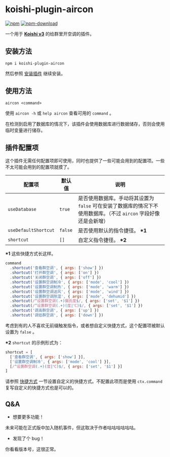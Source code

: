 # koishi-plugin-aircon

[![npm](https://img.shields.io/npm/v/koishi-plugin-aircon?style=flat-square)](https://www.npmjs.com/package/koishi-plugin-aircon)
[![npm-download](https://img.shields.io/npm/dw/koishi-plugin-aircon?style=flat-square)](https://www.npmjs.com/package/koishi-plugin-aircon)

一个用于 **[Koishi v3](https://github.com/koishijs/koishi)** 的给群里开空调的插件。

## 安装方法

```shell
npm i koishi-plugin-aircon
```

然后参照 [安装插件](https://koishi.js.org/guide/context.html#%E5%AE%89%E8%A3%85%E6%8F%92%E4%BB%B6) 继续安装。

## 使用方法

```
aircon <command>
```

使用 `aircon -h` 或 `help aircon` 查看可用的 `command` 。

在检测到启用了数据库的情况下，该插件会使用数据库进行数据储存，否则会使用临时变量进行储存。

## 插件配置项

这个插件无需任何配置项即可使用，同时也提供了一些可能会用到的配置项。一些不太可能会用到的配置项就摸了。

| 配置项               | 默认值  | 说明                                                         |
| -------------------- | ------- | ------------------------------------------------------------ |
| `useDatabase`        | `true`  | 是否使用数据库。手动将其设置为 `false` 可在安装了数据库的情况下不使用数据库。（不过 `aircon` 字段好像还是会新增） |
| `useDefaultShortcut` | `false` | 是否使用默认的指令捷径。 **\*1**                             |
| `shortcut`           | `[]`    | 自定义指令捷径。 **\*2**                                     |

**\*1** 这些快捷方式长这样。

```js
command
  .shortcut('查看群空调', { args: ['show'] })
  .shortcut('打开群空调', { args: ['on'] })
  .shortcut('关闭群空调', { args: ['off'] })
  .shortcut('设置群空调制冷', { args: ['mode', 'cool'] })
  .shortcut('设置群空调制热', { args: ['mode', 'warm'] })
  .shortcut('设置群空调送风', { args: ['mode', 'wind'] })
  .shortcut('设置群空调除湿', { args: ['mode', 'dehumid'] })
  .shortcut(/^设置群空调(.+)摄氏度$/, { args: ['set', '$1'] })
  .shortcut(/^设置群空调(.+)(度|℃)$/, { args: ['set', '$1'] })
  .shortcut('调高群空调', { args: ['up'] })
  .shortcut('调低群空调', { args: ['down'] })
```

考虑到有的人不喜欢无前缀触发指令，或者想自定义快捷方式，这个配置项被默认设置为 `false` 。

**\*2** `shortcut` 的示例形式为：

```js
shortcut = [
  ['查看群空调', { args: ['show'] }],
  ['设置群空调制冷', { args: ['mode', 'cool'] }],
  [/^设置群空调(.+)(度|℃)$/, { args: ['set', '$1'] }]
]
```

请参照 [快捷方式](https://koishi.js.org/guide/execute.html#快捷方式) 一节设置自定义的快捷方式。不配置此项而是使用 `ctx.command` 复写自定义的快捷方式也是可以的。

## Q&A

- 想要更多功能！

未来可能在正式版中加入随机事件，但这取决于作者咕咕咕咕咕咕。

- 发现了个 bug！

你看看版本号，这很正常。